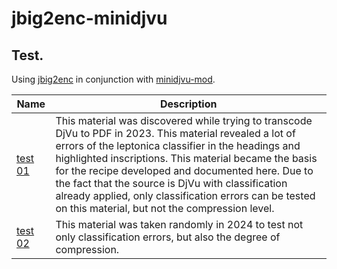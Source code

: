 # jbig2enc-minidjvu

## Test.

Using [jbig2enc](https://github.com/agl/jbig2enc) in conjunction with [minidjvu-mod](https://github.com/trufanov-nok/minidjvu-mod).

| Name | Description |
| --- | --- |
| [test 01](test01) | This material was discovered while trying to transcode DjVu to PDF in 2023. This material revealed a lot of errors of the leptonica classifier in the headings and highlighted inscriptions. This material became the basis for the recipe developed and documented here. Due to the fact that the source is DjVu with classification already applied, only classification errors can be tested on this material, but not the compression level. |
| [test 02](test02) | This material was taken randomly in 2024 to test not only classification errors, but also the degree of compression. |
